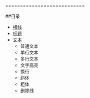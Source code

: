 ===========================


##目录
* [横线](#横线)
* [标题](#标题)
* [文本](#aaa)
    * 普通文本
    * 单行文本
    * 多行文本
    * 文字高亮
    * 换行
    * 斜体
    * 粗体
    * 删除线
